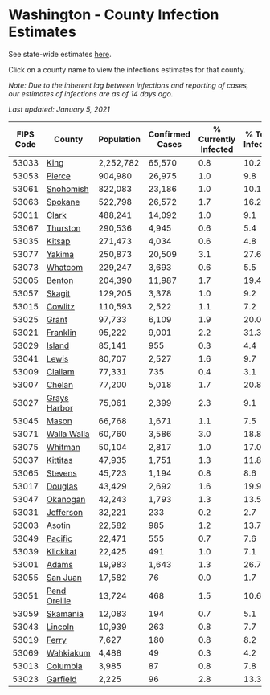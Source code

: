 # Washington - County Infection Estimates

See state-wide estimates [here](/infections/us-wa).

Click on a county name to view the infections estimates for that county.

*Note: Due to the inherent lag between infections and reporting of cases, our estimates of infections are as of 14 days ago.*

*Last updated: January 5, 2021*

|   FIPS Code |                       County |   Population |   Confirmed Cases |   % Currently Infected |   % Total Infected |
|-------------|------------------------------|--------------|-------------------|------------------------|--------------------|
|       53033 |                 [King](king) |    2,252,782 |            65,570 |                    0.8 |               10.2 |
|       53053 |             [Pierce](pierce) |      904,980 |            26,975 |                    1.0 |                9.8 |
|       53061 |       [Snohomish](snohomish) |      822,083 |            23,186 |                    1.0 |               10.1 |
|       53063 |           [Spokane](spokane) |      522,798 |            26,572 |                    1.7 |               16.2 |
|       53011 |               [Clark](clark) |      488,241 |            14,092 |                    1.0 |                9.1 |
|       53067 |         [Thurston](thurston) |      290,536 |             4,945 |                    0.6 |                5.4 |
|       53035 |             [Kitsap](kitsap) |      271,473 |             4,034 |                    0.6 |                4.8 |
|       53077 |             [Yakima](yakima) |      250,873 |            20,509 |                    3.1 |               27.6 |
|       53073 |           [Whatcom](whatcom) |      229,247 |             3,693 |                    0.6 |                5.5 |
|       53005 |             [Benton](benton) |      204,390 |            11,987 |                    1.7 |               19.4 |
|       53057 |             [Skagit](skagit) |      129,205 |             3,378 |                    1.0 |                9.2 |
|       53015 |           [Cowlitz](cowlitz) |      110,593 |             2,522 |                    1.1 |                7.2 |
|       53025 |               [Grant](grant) |       97,733 |             6,109 |                    1.9 |               20.0 |
|       53021 |         [Franklin](franklin) |       95,222 |             9,001 |                    2.2 |               31.3 |
|       53029 |             [Island](island) |       85,141 |               955 |                    0.3 |                4.4 |
|       53041 |               [Lewis](lewis) |       80,707 |             2,527 |                    1.6 |                9.7 |
|       53009 |           [Clallam](clallam) |       77,331 |               735 |                    0.4 |                3.1 |
|       53007 |             [Chelan](chelan) |       77,200 |             5,018 |                    1.7 |               20.8 |
|       53027 | [Grays Harbor](grays-harbor) |       75,061 |             2,399 |                    2.3 |                9.1 |
|       53045 |               [Mason](mason) |       66,768 |             1,671 |                    1.1 |                7.5 |
|       53071 |   [Walla Walla](walla-walla) |       60,760 |             3,586 |                    3.0 |               18.8 |
|       53075 |           [Whitman](whitman) |       50,104 |             2,817 |                    1.0 |               17.0 |
|       53037 |         [Kittitas](kittitas) |       47,935 |             1,751 |                    1.3 |               11.8 |
|       53065 |           [Stevens](stevens) |       45,723 |             1,194 |                    0.8 |                8.6 |
|       53017 |           [Douglas](douglas) |       43,429 |             2,692 |                    1.6 |               19.9 |
|       53047 |         [Okanogan](okanogan) |       42,243 |             1,793 |                    1.3 |               13.5 |
|       53031 |       [Jefferson](jefferson) |       32,221 |               233 |                    0.2 |                2.7 |
|       53003 |             [Asotin](asotin) |       22,582 |               985 |                    1.2 |               13.7 |
|       53049 |           [Pacific](pacific) |       22,471 |               555 |                    0.7 |                7.6 |
|       53039 |       [Klickitat](klickitat) |       22,425 |               491 |                    1.0 |                7.1 |
|       53001 |               [Adams](adams) |       19,983 |             1,643 |                    1.3 |               26.7 |
|       53055 |         [San Juan](san-juan) |       17,582 |                76 |                    0.0 |                1.7 |
|       53051 | [Pend Oreille](pend-oreille) |       13,724 |               468 |                    1.5 |               10.6 |
|       53059 |         [Skamania](skamania) |       12,083 |               194 |                    0.7 |                5.1 |
|       53043 |           [Lincoln](lincoln) |       10,939 |               263 |                    0.8 |                7.7 |
|       53019 |               [Ferry](ferry) |        7,627 |               180 |                    0.8 |                8.2 |
|       53069 |       [Wahkiakum](wahkiakum) |        4,488 |                49 |                    0.3 |                4.2 |
|       53013 |         [Columbia](columbia) |        3,985 |                87 |                    0.8 |                7.8 |
|       53023 |         [Garfield](garfield) |        2,225 |                96 |                    2.8 |               13.3 |